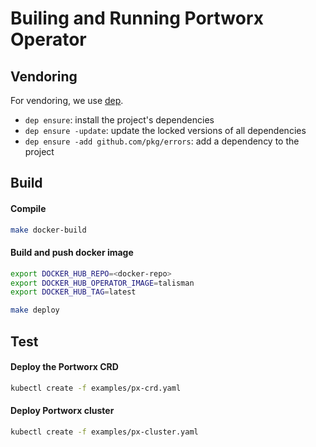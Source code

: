 # Builing and Running Portworx Operator

## Vendoring

For vendoring, we use [dep](https://golang.github.io/dep/).
-  `dep ensure`: install the project's dependencies
-  `dep ensure -update`: update the locked versions of all dependencies
-  `dep ensure -add github.com/pkg/errors`: add a dependency to the project

## Build

#### Compile
```bash
make docker-build
```
#### Build and push docker image
```bash
export DOCKER_HUB_REPO=<docker-repo>
export DOCKER_HUB_OPERATOR_IMAGE=talisman
export DOCKER_HUB_TAG=latest

make deploy
```

## Test

#### Deploy the Portworx CRD
```bash
kubectl create -f examples/px-crd.yaml
```

#### Deploy Portworx cluster
```bash
kubectl create -f examples/px-cluster.yaml
```
